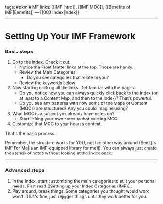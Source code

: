tags: #pkm #IMF
links: [[IMF Intro]], [[IMF MOC]], [[Benefits of IMF|Benefits]] — [[000 Index|Index]]

---
# Setting Up Your IMF Framework
### Basic steps
1. Go to the Index. Check it out. 
	- Notice the Front Matter links at the top. Those are handy.
	- Review the Main Categories
      - Do you see categories that relate to you?
    - Review the keywords below
2. Now starting clicking all the links. Get familiar with the pages. 
	- Do you notice how you can always quickly click back to the Index (or at least to a Content Map, and then to the Index)? That's powerful.
	- Do you see any patterns with how some of the Maps of Content (MOCs) are structured? Any you could imagine using?
4. What MOC is a subject you already have notes on? 
	- Start linking your own notes to that existing MOC. 
5. Customize that MOC to your heart's content.

That's the basic process.

Remember, the structure works for YOU, not the other way around (See [[Is IMF For Me|Is an IMF-equipped library for me]]). You can always just create thousands of notes without looking at the Index once. 

---
### Advanced steps
1. In the Index, start customizing the main categories to suit your personal needs. First read [[Setting up your Index Categories (IMF)]].
2. Play around, break things. Some categories you thought would work won't. That's fine, just rejigger things until they work better for you.

